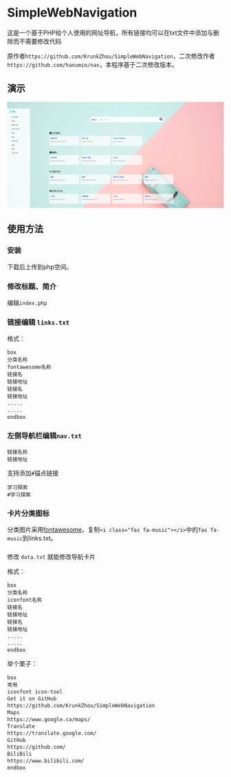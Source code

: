 # SimpleWebNavigation
这是一个基于PHP给个人使用的网址导航，所有链接均可以在txt文件中添加与删除而不需要修改代码

原作者`https://github.com/KrunkZhou/SimpleWebNavigation`，二次修改作者`https://github.com/hanumio/nav`，本程序基于二次修改版本。



## 演示

![demo](https://raw.githubusercontent.com/uselibrary/SimpleWebNavigation/main/demo.jpg)



## 使用方法

### 安装
下载后上传到php空间。
### 修改标题、简介
编辑`index.php`

### 链接编辑 `links.txt`

格式：
```
box
分类名称
fontawesome名称
链接名
链接地址
链接名
链接地址
.....
.....
endbox
```
### 左侧导航栏编辑`nav.txt` 
```
链接名称
链接地址
```

支持添加`#`锚点链接
```
学习探索
#学习探索
```

### 卡片分类图标

分类图片采用[fontawesome](https://fontawesome.com)，复制`<i class="fas fa-music"></i>`中的`fas fa-music`到links.txt。
### 

修改 `data.txt` 就能修改导航卡片

格式：
```
box
分类名称
iconfont名称
链接名
链接地址
链接名
链接地址
.....
.....
endbox
```

举个栗子：
```
box
常用
iconfont icon-tool
Get it on GitHub
https://github.com/KrunkZhou/SimpleWebNavigation
Maps
https://www.google.ca/maps/
Translate
https://translate.google.com/
GitHub
https://github.com/
BiliBili
https://www.bilibili.com/
endbox
```

